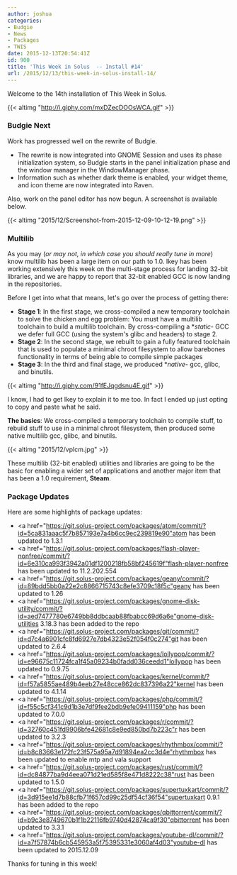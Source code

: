 ```yaml
---
author: joshua
categories:
- Budgie
- News
- Packages
- TWIS
date: 2015-12-13T20:54:41Z
id: 900
title: 'This Week in Solus  -- Install #14'
url: /2015/12/13/this-week-in-solus-install-14/
---
```


Welcome to the 14th installation of This Week in Solus. 

{{< altimg "http://i.giphy.com/mxDZecDOOsWCA.gif" >}}

### Budgie Next

Work has progressed well on the rewrite of Budgie.

- The rewrite is now integrated into GNOME Session and uses its phase initialization system, so Budgie starts in the panel initialization phase and the window manager in the WindowManager phase.
- Information such as whether dark theme is enabled, your widget theme, and icon theme are now integrated into Raven.

Also, work on the panel editor has now begun. A screenshot is available below.

{{< altimg "2015/12/Screenshot-from-2015-12-09-10-12-19.png" >}}

### Multilib

As you may (_or may not, in which case you should really tune in more_) know multilib has been a large item on our path to 1.0. Ikey has been working extensively this week on the multi-stage process for landing 32-bit libraries, and we are happy to report 
that 32-bit enabled GCC is now landing in the repositories.

Before I get into what that means, let's go over the process of getting there:

- **Stage 1**: In the first stage, we cross-compiled a new temporary toolchain to solve the chicken and egg problem: You must have a multilib toolchain to build a multilib toolchain. By cross-compiling a **static*- GCC we defer full GCC (using the system's glibc and headers) to stage 2.
- **Stage 2**: In the second stage, we rebuilt to gain a fully featured toolchain that is used to populate a minimal chroot filesystem to allow barebones functionality in terms of being able to compile simple packages
- **Stage 3**: In the third and final stage, we produced **native*- gcc, glibc, and binutils.

{{< altimg "http://i.giphy.com/91fEJqgdsnu4E.gif" >}}

I know, I had to get Ikey to explain it to me too. In fact I ended up just opting to copy and paste what he said.

**The basics**: We cross-compiled a temporary toolchain to compile stuff, to rebuild stuff to use in a minimal chroot filesystem, then produced some native multilib gcc, glibc, and binutils.

{{< altimg "2015/12/vplcm.jpg" >}}

These multilib (32-bit enabled) utilities and libraries are going to be the basic for enabling a wider set of applications and another major item that has been a 1.0 requirement, **Steam**.

### Package Updates

Here are some highlights of package updates:

- <a href="https://git.solus-project.com/packages/atom/commit/?id=5ca831aaac5f7b857193e7a4b6cc9ec239819e90"atom has been updated to 1.3.1</a>
- <a href="https://git.solus-project.com/packages/flash-player-nonfree/commit/?id=6e310ca993f3942a01df1200218fb58bf245619f"flash-player-nonfree has been updated to 11.2.202.554</a>
- <a href="https://git.solus-project.com/packages/geany/commit/?id=89bdd5bb0a22e2c8866715743c8efe3709c18f5c"geany has been updated to 1.26</a>
- <a href="https://git.solus-project.com/packages/gnome-disk-utility/commit/?id=aed7477780e6749bb8ddbcaab88fbabcc69d6a6e"gnome-disk-utilities 3.18.3 has been added to the repo</a>
- <a href="https://git.solus-project.com/packages/git/commit/?id=d7c4a6901cfc8fd6927e7db4323e52f054f0c274"git has been updated to 2.6.4</a>
- <a href="https://git.solus-project.com/packages/lollypop/commit/?id=e96675c11724fca1f45a09234b0fadd036ceedd1"lollypop has been updated to 0.9.75</a>
- <a href="https://git.solus-project.com/packages/kernel/commit/?id=f57a5855ae489b4eeb27e48cce862dc837396a22"kernel has been updated to 4.1.14</a>
- <a href="https://git.solus-project.com/packages/php/commit/?id=f55c5cf341c9d1b3e7df9fee2bdb9efe09411159"php has been updated to 7.0.0</a>
- <a href="https://git.solus-project.com/packages/r/commit/?id=32760c451fd9906bfe42681c8e9ed850bd7b223c"r has been updated to 3.2.3</a>
- <a href="https://git.solus-project.com/packages/rhythmbox/commit/?id=b8c83663e172fc23f575a95a7d91894ea2cc3d4e"rhythmbox has been updated to enable mtp and vala support</a>
- <a href="https://git.solus-project.com/packages/rust/commit/?id=dc84877ba9d4eea071d21ed585f8e471d8222c38"rust has been updated to 1.5.0</a>
- <a href="https://git.solus-project.com/packages/supertuxkart/commit/?id=3d915ee1d7b88cfb71f657cd99c25df54cf36f54"supertuxkart 0.9.1 has been added to the repo</a>
- <a href="https://git.solus-project.com/packages/qbittorrent/commit/?id=b9c3e8749670b1f1b22116fb9740d42874ca9f30"qbittorrent has been updated to 3.3.1</a>
- <a href="https://git.solus-project.com/packages/youtube-dl/commit/?id=a7f57874b6cb545953a5f75395331e3060af4d03"youtube-dl has been updated to 2015.12.09</a>

Thanks for tuning in this week!